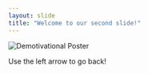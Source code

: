 ```yaml
---
layout: slide
title: "Welcome to our second slide!"
---
```

![Demotivational Poster](https://cdn.shopify.com/s/files/1/0535/6917/products/motivationdemotivator_grande.jpeg?v=1414011398)

Use the left arrow to go back!

